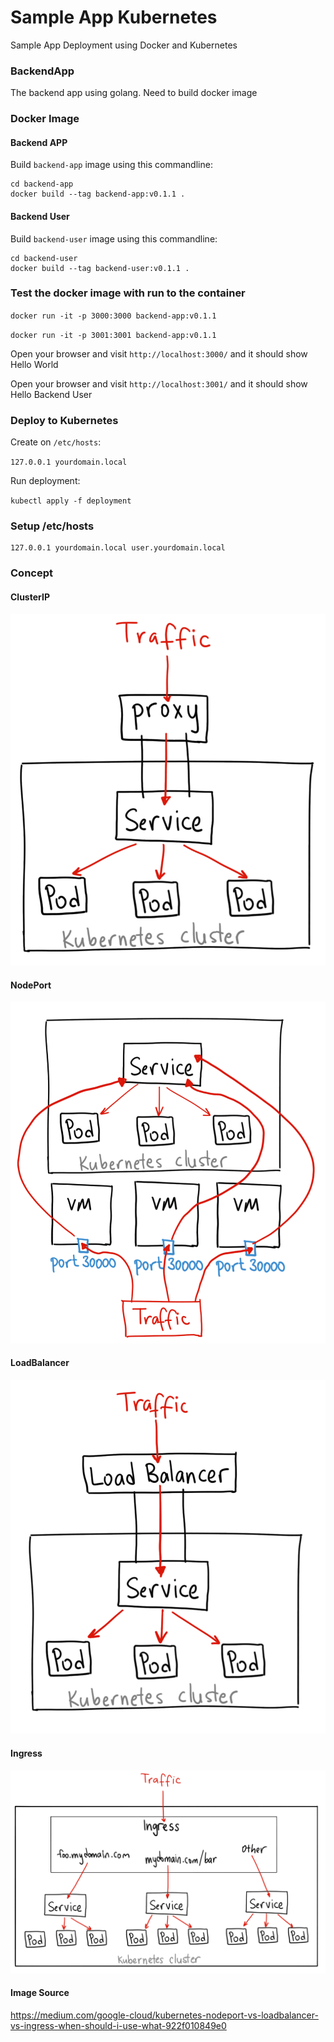 # Sample App Kubernetes

Sample App Deployment using Docker and Kubernetes


### BackendApp

The backend app using golang. Need to build docker image


### Docker Image

#### Backend APP

Build `backend-app` image using this commandline:

```
cd backend-app
docker build --tag backend-app:v0.1.1 .
```

#### Backend User

Build `backend-user` image using this commandline:

```
cd backend-user
docker build --tag backend-user:v0.1.1 .
```


### Test the docker image with run to the container

`docker run -it -p 3000:3000 backend-app:v0.1.1`

`docker run -it -p 3001:3001 backend-app:v0.1.1`

Open your browser and visit `http://localhost:3000/` and it should show Hello World

Open your browser and visit `http://localhost:3001/` and it should show Hello Backend User


### Deploy to Kubernetes

Create on `/etc/hosts`:

`127.0.0.1 yourdomain.local`

Run deployment:

`kubectl apply -f deployment`


### Setup /etc/hosts

```
127.0.0.1 yourdomain.local user.yourdomain.local
```


### Concept

#### ClusterIP

![alt text](https://github.com/yudapc/kubernetes-basic/raw/master/concept/ClusterIP.png)

#### NodePort

![alt text](https://github.com/yudapc/kubernetes-basic/raw/master/concept/NodePort.png)


#### LoadBalancer

![alt text](https://github.com/yudapc/kubernetes-basic/raw/master/concept/LoadBalancer.png)


#### Ingress

![alt text](https://github.com/yudapc/kubernetes-basic/raw/master/concept/Ingress.png)


#### Image Source

https://medium.com/google-cloud/kubernetes-nodeport-vs-loadbalancer-vs-ingress-when-should-i-use-what-922f010849e0
